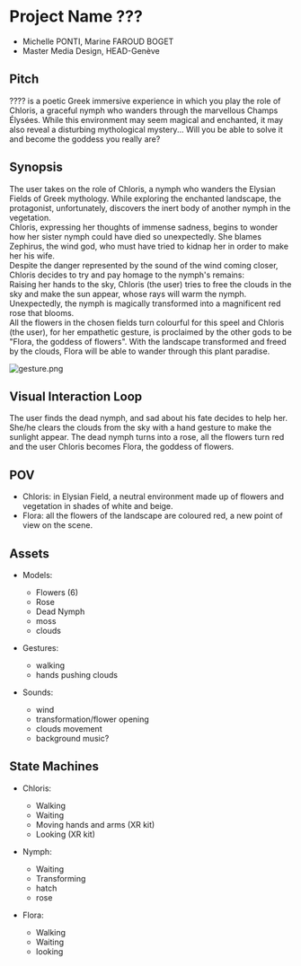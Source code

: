 # Project Name ???

- Michelle PONTI, Marine FAROUD BOGET
- Master Media Design, HEAD-Genève

## Pitch

???? is a poetic Greek immersive experience in which you play the role of Chloris, a graceful nymph who wanders through the marvellous Champs Élysées. While this environment may seem magical and enchanted, it may also reveal a disturbing mythological mystery... Will you be able to solve it and become the goddess you really are?

## Synopsis

The user takes on the role of Chloris, a nymph who wanders the Elysian Fields of Greek mythology.
While exploring the enchanted landscape, the protagonist, unfortunately, discovers the inert body of another nymph in the vegetation. </br>
Chloris, expressing her thoughts of immense sadness, begins to wonder how her sister nymph could have died so unexpectedly. She blames Zephirus, the wind god, who must have tried to kidnap her in order to make her his wife.</br>
Despite the danger represented by the sound of the wind coming closer, Chloris decides to try and pay homage to the nymph's remains:</br>
Raising her hands to the sky, Chloris (the user) tries to free the clouds in the sky and make the sun appear, whose rays will warm the nymph. Unexpectedly, the nymph is magically transformed into a magnificent red rose that blooms.</br>
All the flowers in the chosen fields turn colourful for this speel and Chloris (the user), for her empathetic gesture, is proclaimed by the other gods to be "Flora, the goddess of flowers". With the landscape transformed and freed by the clouds, Flora will be able to wander through this plant paradise.

![gesture.png](https://s3-us-west-2.amazonaws.com/secure.notion-static.com/86a3a9f2-41eb-4b33-997c-892ecb7442fb/geste.png)

## Visual Interaction Loop

The user finds the dead nymph, and sad about his fate decides to help her. She/he clears the clouds from the sky with a hand gesture to make the sunlight appear. The dead nymph turns into a rose, all the flowers turn red and the user Chloris becomes Flora, the goddess of flowers.

## POV

- Chloris: in Elysian Field, a neutral environment made up of flowers and vegetation in shades of white and beige.
- Flora: all the flowers of the landscape are coloured red, a new point of view on the scene.

## Assets

- Models:

  - Flowers (6)
  - Rose
  - Dead Nymph
  - moss
  - clouds

- Gestures:

  - walking
  - hands pushing clouds

- Sounds:
  - wind
  - transformation/flower opening
  - clouds movement
  - background music?

## State Machines

- Chloris:

  - Walking
  - Waiting
  - Moving hands and arms (XR kit)
  - Looking (XR kit)

- Nymph:

  - Waiting
  - Transforming
  - hatch
  - rose

- Flora:

  - Walking
  - Waiting
  - looking
